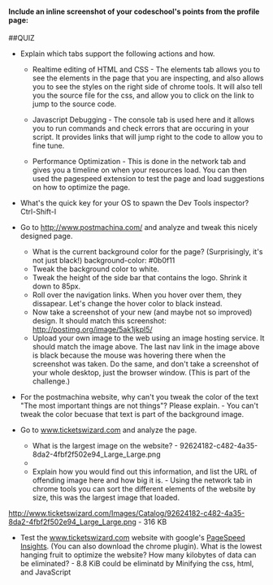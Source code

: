 #### Include an inline screenshot of your codeschool's points from the profile page:

<!-- Modify the Markdown to include your answers. Don't delete the questions! -->

##QUIZ
* Explain which tabs support the following actions and how.
  * Realtime editing of HTML and CSS  - The elements tab allows you to see the elements in the page that you are inspecting, and also allows you to see the styles on the right side of chrome tools.  It will also tell you the source file for the css, and allow you to click on the link to jump to the source code.
  
  * Javascript Debugging - The console tab is used here and it allows you to run commands and check errors that are occuring in your script.  It provides links that will jump right to the code to allow you to fine tune.
  
  * Performance Optimization - This is done in the network tab and gives you a timeline on when your resources load.  You can then used the pagespeed extension to test the page and load suggestions on how to optimize the page.

* What's the quick key for your OS to spawn the Dev Tools inspector?  Ctrl-Shift-I

* Go to http://www.postmachina.com/ and analyze and tweak this nicely designed page.
  * What is the current background color for the page?  (Surprisingly, it's not just black!)  background-color: #0b0f11
  * Tweak the background color to white.
  * Tweak the height of the side bar that contains the logo.  Shrink it down to 85px.
  * Roll over the navigation links.  When you hover over them, they dissapear.  Let's change the hover color to black instead.
  * Now take a screenshot of your new (and maybe not so improved) design.  It should match this screenshot: http://postimg.org/image/5ak1jkpl5/
  * Upload your own image to the web using an image hosting service.  It should match the image above. The last nav link in the image above is black because the mouse was hovering there when the screenshot was taken. Do the same, and don't take a screenshot of your whole desktop, just the browser window. (This is part of the challenge.)

* For the postmachina website, why can't you tweak the color of the text "The most important things are not things"?  Please explain. - You can't tweak the color becuase that text is part of the background image.

* Go to www.ticketswizard.com and analyze the page.  
  * What is the largest image on the website? - 92624182-c482-4a35-8da2-4fbf2f502e94_Large_Large.png
  *
  * Explain how you would find out this information, and list the URL of offending image here and how big it is.  -  Using the network tab in chrome tools you can sort the different elements of the website by size, this was the largest image that loaded.

http://www.ticketswizard.com/Images/Catalog/92624182-c482-4a35-8da2-4fbf2f502e94_Large_Large.png - 316 KB

* Test the www.ticketswizard.com website with google's [PageSpeed Insights](http://www.ticketswizard.com/).  (You can also download the chrome plugin).  What is the lowest hanging fruit to optimize the website?  How many kilobytes of data can be eliminated? -  8.8 KiB could be eliminatd by Minifying the css, html, and JavaScript
